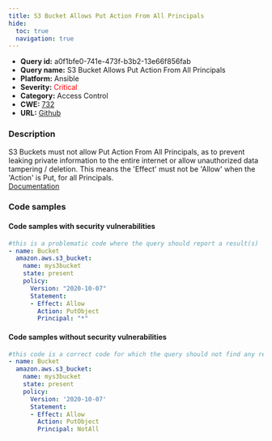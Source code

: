 ```yaml
---
title: S3 Bucket Allows Put Action From All Principals
hide:
  toc: true
  navigation: true
---
```


<style>
  .highlight .hll {
    background-color: #ff171742;
  }
  .md-content {
    max-width: 1100px;
    margin: 0 auto;
  }
</style>

-   **Query id:** a0f1bfe0-741e-473f-b3b2-13e66f856fab
-   **Query name:** S3 Bucket Allows Put Action From All Principals
-   **Platform:** Ansible
-   **Severity:** <span style="color:#ff0000">Critical</span>
-   **Category:** Access Control
-   **CWE:** <a href="https://cwe.mitre.org/data/definitions/732.html" onclick="newWindowOpenerSafe(event, 'https://cwe.mitre.org/data/definitions/732.html')">732</a>
-   **URL:** [Github](https://github.com/Checkmarx/kics/tree/master/assets/queries/ansible/aws/s3_bucket_allows_put_action_from_all_principals)

### Description
S3 Buckets must not allow Put Action From All Principals, as to prevent leaking private information to the entire internet or allow unauthorized data tampering / deletion. This means the 'Effect' must not be 'Allow' when the 'Action' is Put, for all Principals.<br>
[Documentation](https://docs.ansible.com/ansible/latest/collections/amazon/aws/s3_bucket_module.html)

### Code samples
#### Code samples with security vulnerabilities
```yaml title="Positive test num. 1 - yaml file" hl_lines="6"
#this is a problematic code where the query should report a result(s)
- name: Bucket
  amazon.aws.s3_bucket:
    name: mys3bucket
    state: present
    policy:
      Version: "2020-10-07"
      Statement:
      - Effect: Allow
        Action: PutObject
        Principal: "*"

```


#### Code samples without security vulnerabilities
```yaml title="Negative test num. 1 - yaml file"
#this code is a correct code for which the query should not find any result
- name: Bucket
  amazon.aws.s3_bucket:
    name: mys3bucket
    state: present
    policy:
      Version: '2020-10-07'
      Statement:
      - Effect: Allow
        Action: PutObject
        Principal: NotAll

```
